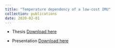 ```yaml
---
title: "Temperature dependency of a low-cost IMU"
collection: publications
date: 2020-02-01
---
```


* Thesis [Download here](https://github.com/dyx1994/Temperature-dependency-of-a-low-cost-IMU/blob/main/Doc/MasterThesis_YONGXU_DUAN.pdf)
  

* Presentation [Download here](https://github.com/dyx1994/Temperature-dependency-of-a-low-cost-IMU/blob/main/Doc/MasterThesis_Duan.pptx)
